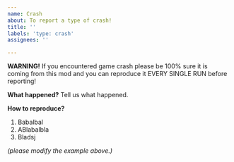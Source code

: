 ```yaml
---
name: Crash
about: To report a type of crash!
title: ''
labels: 'type: crash'
assignees: ''

---
```


**WARNING!**
If you encountered game crash please be 100% sure it is coming from this mod and you can reproduce it EVERY SINGLE RUN before reporting!

**What happened?**
Tell us what happened.

**How to reproduce?**
1. Babalbal
2. ABlabalbla
3. Bladsj

_(please modify the example above.)_
